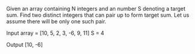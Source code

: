 Given an array containing N integers and an number S denoting a target sum.
Find two distinct integers that can pair up to form target sum. Let us assume there will be only one such pair.

Input
array = [10, 5, 2, 3, -6, 9, 11]
S = 4

Output
[10, -6]
